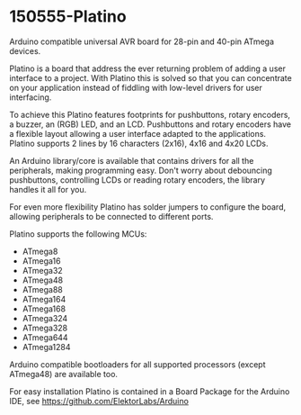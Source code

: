 # 150555-Platino
Arduino compatible universal AVR board for 28-pin and 40-pin ATmega devices.

Platino is a board that address the ever returning problem of adding a user interface to a project. With 
Platino this is solved so that you can concentrate on your application instead of fiddling with low-level
drivers for user interfacing.

To achieve this Platino features footprints for pushbuttons, rotary encoders, a buzzer, an (RGB) LED, and an
LCD. Pushbuttons and rotary encoders have a flexible layout allowing a user interface adapted to the applications.
Platino supports 2 lines by 16 characters (2x16), 4x16 and 4x20 LCDs.

An Arduino library/core is available that contains drivers for all the peripherals, making programming easy.
Don't worry about debouncing pushbuttons, controlling LCDs or reading rotary encoders, the library handles it all
for you.

For even more flexibility Platino has solder jumpers to configure the board, allowing peripherals to be connected
to different ports.

Platino supports the following MCUs:
- ATmega8
- ATmega16
- ATmega32
- ATmega48
- ATmega88
- ATmega164
- ATmega168
- ATmega324
- ATmega328
- ATmega644
- ATmega1284

Arduino compatible bootloaders for all supported processors (except ATmega48) are available too.

For easy installation Platino is contained in a Board Package for the Arduino IDE, see https://github.com/ElektorLabs/Arduino
